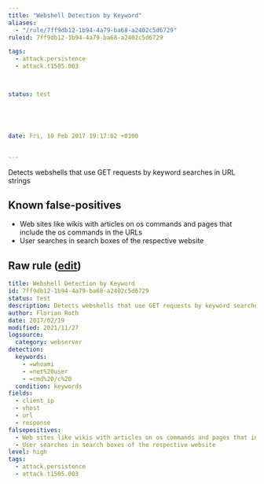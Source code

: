 ```yaml
---
title: "Webshell Detection by Keyword"
aliases:
  - "/rule/7ff9db12-1b94-4a79-ba68-a2402c5d6729"
ruleid: 7ff9db12-1b94-4a79-ba68-a2402c5d6729

tags:
  - attack.persistence
  - attack.t1505.003



status: test





date: Fri, 10 Feb 2017 19:17:02 +0100


---
```


Detects webshells that use GET requests by keyword searches in URL strings

<!--more-->


## Known false-positives

* Web sites like wikis with articles on os commands and pages that include the os commands in the URLs
* User searches in search boxes of the respective website




## Raw rule ([edit](https://github.com/SigmaHQ/sigma/edit/master/rules/web/web_webshell_keyword.yml))
```yaml
title: Webshell Detection by Keyword
id: 7ff9db12-1b94-4a79-ba68-a2402c5d6729
status: test
description: Detects webshells that use GET requests by keyword searches in URL strings
author: Florian Roth
date: 2017/02/19
modified: 2021/11/27
logsource:
  category: webserver
detection:
  keywords:
    - =whoami
    - =net%20user
    - =cmd%20/c%20
  condition: keywords
fields:
  - client_ip
  - vhost
  - url
  - response
falsepositives:
  - Web sites like wikis with articles on os commands and pages that include the os commands in the URLs
  - User searches in search boxes of the respective website
level: high
tags:
  - attack.persistence
  - attack.t1505.003

```
